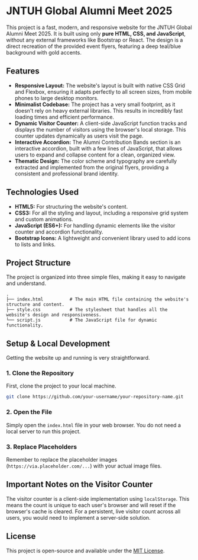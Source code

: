 # JNTUH Global Alumni Meet 2025

This project is a fast, modern, and responsive website for the JNTUH Global Alumni Meet 2025. It is built using only **pure HTML, CSS, and JavaScript**, without any external frameworks like Bootstrap or React. The design is a direct recreation of the provided event flyers, featuring a deep teal/blue background with gold accents.

## Features

  * **Responsive Layout:** The website's layout is built with native CSS Grid and Flexbox, ensuring it adapts perfectly to all screen sizes, from mobile phones to large desktop monitors.
  * **Minimalist Codebase:** The project has a very small footprint, as it doesn't rely on heavy external libraries. This results in incredibly fast loading times and efficient performance.
  * **Dynamic Visitor Counter:** A client-side JavaScript function tracks and displays the number of visitors using the browser's local storage. This counter updates dynamically as users visit the page.
  * **Interactive Accordion:** The Alumni Contribution Bands section is an interactive accordion, built with a few lines of JavaScript, that allows users to expand and collapse content for a clean, organized view.
  * **Thematic Design:** The color scheme and typography are carefully extracted and implemented from the original flyers, providing a consistent and professional brand identity.

## Technologies Used

  * **HTML5:** For structuring the website's content.
  * **CSS3:** For all the styling and layout, including a responsive grid system and custom animations.
  * **JavaScript (ES6+):** For handling dynamic elements like the visitor counter and accordion functionality.
  * **Bootstrap Icons:** A lightweight and convenient library used to add icons to lists and links.

## Project Structure

The project is organized into three simple files, making it easy to navigate and understand.

```
.
├── index.html          # The main HTML file containing the website's structure and content.
├── style.css           # The stylesheet that handles all the website's design and responsiveness.
└── script.js           # The JavaScript file for dynamic functionality.
```

## Setup & Local Development

Getting the website up and running is very straightforward.

### 1\. Clone the Repository

First, clone the project to your local machine.

```bash
git clone https://github.com/your-username/your-repository-name.git
```

### 2\. Open the File

Simply open the `index.html` file in your web browser. You do not need a local server to run this project.

### 3\. Replace Placeholders

Remember to replace the placeholder images (`https://via.placeholder.com/...`) with your actual image files.

## Important Notes on the Visitor Counter

The visitor counter is a client-side implementation using `localStorage`. This means the count is unique to each user's browser and will reset if the browser's cache is cleared. For a persistent, live visitor count across all users, you would need to implement a server-side solution.

## License

This project is open-source and available under the [MIT License](https://opensource.org/licenses/MIT).